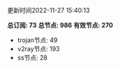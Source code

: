 更新时间2022-11-27 15:40:13

**总订阅: 73**
**总节点: 986**
**有效节点: 270**
- trojan节点: 49
- v2ray节点: 193
- ss节点: 28
